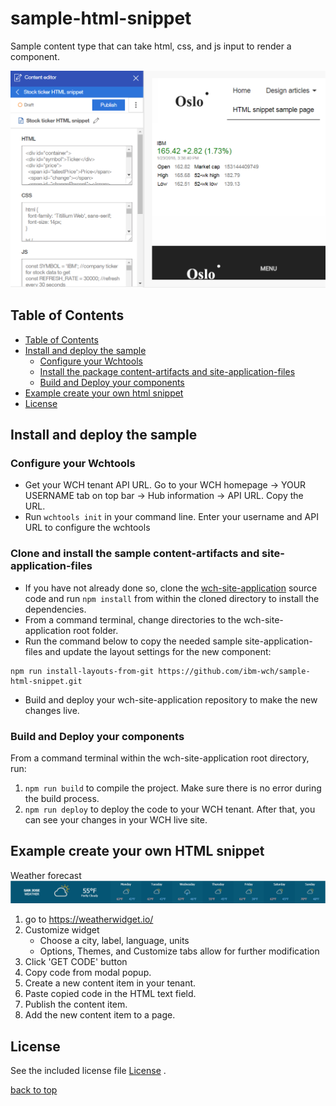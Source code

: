 # sample-html-snippet

Sample content type that can take html, css, and js input to render a component.

![HTML snippet rendered from HTML, CSS, and JS code](/doc/images/demo-sample.png)

## Table of Contents
- [Table of Contents](#table-of-contents)
- [Install and deploy the sample](#install-and-deploy-the-sample)
  - [Configure your Wchtools](#configure-your-wchtools)
  - [Install the package content-artifacts and  site-application-files](#clone-and-install-the-sample-content-artifacts-and-site-application-files)
  - [Build and Deploy your components](#build-and-deploy-your-components)
- [Example create your own html snippet](#example-create-your-own-html-snippet)
- [License](#license)

## Install and deploy the sample

### Configure your Wchtools
* Get your WCH tenant API URL. Go to your WCH homepage -> YOUR USERNAME tab on top bar -> Hub information -> API URL. Copy the URL.
* Run `wchtools init` in your command line. Enter your username and API URL to configure the wchtools

### Clone and install the sample content-artifacts and site-application-files
* If you have not already done so, clone the [wch-site-application](https://github.com/ibm-wch/wch-site-application) source code and run `npm install` from within the cloned directory to install the dependencies. 
* From a command terminal, change directories to the wch-site-application root folder.
* Run the command below to copy the needed sample site-application-files and update the layout settings for the new component:
```
npm run install-layouts-from-git https://github.com/ibm-wch/sample-html-snippet.git
```
* Build and deploy your wch-site-application repository to make the new changes live.

### Build and Deploy your components
From a command terminal within the wch-site-application root directory, run:
1. `npm run build` to compile the project. Make sure there is no error during the build process.
2. `npm run deploy` to deploy the code to your WCH tenant. After that, you can see your changes in your WCH live site.

## Example create your own HTML snippet
Weather forecast
![San Jose week forecast](/doc/images/weather-snippet.png)
1. go to https://weatherwidget.io/
2. Customize widget
   * Choose a city, label, language, units
   * Options, Themes, and Customize tabs allow for further modification
3. Click 'GET CODE' button
4. Copy code from modal popup.
5. Create a new content item in your tenant.
6. Paste copied code in the HTML text field.
7. Publish the content item.
8. Add the new content item to a page.

## License
See the included license file [License](license.txt) .

[back to top](#sample-html-snippet)
